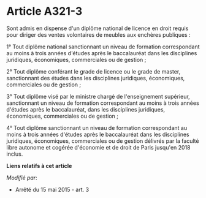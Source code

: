 # Article A321-3

Sont admis en dispense d'un diplôme national de licence en droit requis pour diriger des ventes volontaires de meubles aux
enchères publiques : 

1° Tout diplôme national sanctionnant un niveau de formation correspondant au moins à trois années d'études après le
baccalauréat dans les disciplines juridiques, économiques, commerciales ou de gestion ; 

2° Tout diplôme conférant le grade de licence ou le grade de master, sanctionnant des études dans les disciplines juridiques,
économiques, commerciales ou de gestion ; 

3° Tout diplôme visé par le ministre chargé de l'enseignement supérieur, sanctionnant un niveau de formation correspondant au
moins à trois années d'études après le baccalauréat, dans les disciplines juridiques, économiques, commerciales ou de
gestion ; 

4° Tout diplôme sanctionnant un niveau de formation correspondant au moins à trois années d'études après le baccalauréat dans
les disciplines juridiques, économiques, commerciales ou de gestion délivrés par la faculté libre autonome et cogérée
d'économie et de droit de Paris jusqu'en 2018 inclus.

**Liens relatifs à cet article**

_Modifié par_:

  - Arrêté du 15 mai 2015 - art. 3
